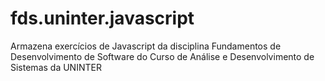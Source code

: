 # fds.uninter.javascript
Armazena exercícios de Javascript da disciplina Fundamentos de Desenvolvimento de Software do Curso de Análise e Desenvolvimento de Sistemas da UNINTER
